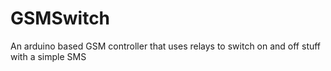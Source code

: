 # GSMSwitch
An arduino based GSM controller that uses relays to switch on and off stuff with a simple SMS

